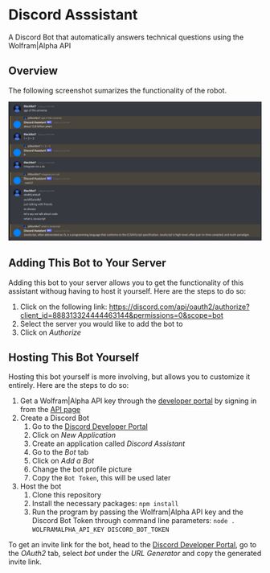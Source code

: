 # Discord Asssistant

A Discord Bot that automatically answers technical questions using the Wolfram|Alpha API

## Overview

The following screenshot sumarizes the functionality of the robot.

![](screenshot.png)

## Adding This Bot to Your Server

Adding this bot to your server allows you to get the functionality of this assistant withoug having to host it yourself. Here are the steps to do so:

1. Click on the following link: <https://discord.com/api/oauth2/authorize?client_id=888313324444463144&permissions=0&scope=bot>
2. Select the server you would like to add the bot to
3. Click on _Authorize_

## Hosting This Bot Yourself

Hosting this bot yourself is more involving, but allows you to customize it entirely. Here are the steps to do so:

1. Get a Wolfram|Alpha API key through the [developer portal](https://developer.wolframalpha.com/portal/myapps/) by signing in from the [API page](https://products.wolframalpha.com/api/)
2. Create a Discord Bot
   1. Go to the [Discord Developer Portal](https://discord.com/developers/applications)
   2. Click on _New Application_
   3. Create an application called _Discord Assistant_
   4. Go to the _Bot_ tab
   5. Click on _Add a Bot_
   6. Change the bot profile picture
   7. Copy the `Bot Token`, this will be used later
3. Host the bot
   1. Clone this repository
   2. Install the necessary packages: `npm install`
   3. Run the program by passing the Wolfram|Alpha API key and the Discord Bot Token through command line parameters: `node . WOLFRAMALPHA_API_KEY DISCORD_BOT_TOKEN`

To get an invite link for the bot, head to the [Discord Developer Portal](https://discord.com/developers/applications), go to the _OAuth2_ tab, select _bot_ under the _URL Generator_ and copy the generated invite link.
